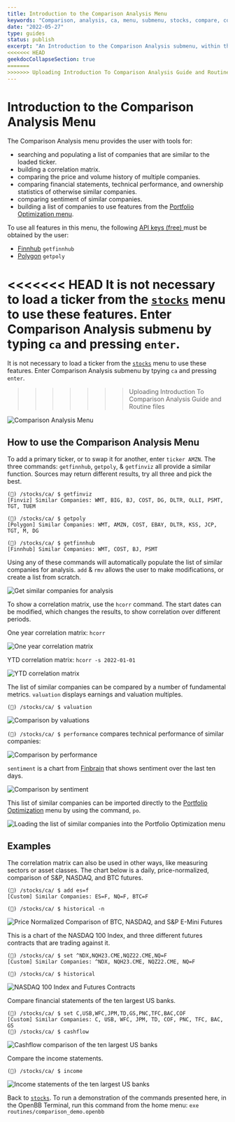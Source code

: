 ```yaml
---
title: Introduction to the Comparison Analysis Menu
keywords: "Comparison, analysis, ca, menu, submenu, stocks, compare, correlation, similar, historical, hcorr, volume, income, balance, cashflow, sentiment, scorr, overview, valuation, financial, ownership, performance, technical, tsne, getpoly, getfunnhub, getfinviz, set, add, rmv, Polygon, Finnhub, Finviz, Yahoo, yFinance, FinBrain, market, watch "
date: "2022-05-27"
type: guides
status: publish
excerpt: "An Introduction to the Comparison Analysis submenu, within the Stocks Menu; a brief overview of the features."
<<<<<<< HEAD
geekdocCollapseSection: true
=======
>>>>>>> Uploading Introduction To Comparison Analysis Guide and Routine files
---
```

<h1>Introduction to the Comparison Analysis Menu</h1>

The Comparison Analysis menu provides the user with tools for:
  - searching and populating a list of companies that are similar to the loaded ticker.
  - building a correlation matrix.
  - comparing the price and volume history of multiple companies.
  - comparing financial statements, technical performance, and ownership statistics of otherwise similar companies.
  - comparing sentiment of similar companies.
  - building a list of companies to use features from the <a href="https://openbb-finance.github.io/OpenBBTerminal/terminal/portfolio/po/" target="_blank"> Portfolio Optimization menu</a>.

To use all features in this menu, the following <a href="https://openbb-finance.github.io/OpenBBTerminal/terminal/#accessing-other-sources-of-data-via-api-keys" target="_blank">API keys (free) </a> must be obtained by the user:

  - <a href="https://finnhub.io/" target="_blank">Finnhub</a> `getfinnhub`
  - <a href="https://polygon.io/" target="_blank">Polygon</a> `getpoly`

<<<<<<< HEAD
It is not necessary to load a ticker from the <a href="https://openbb-finance.github.io/OpenBBTerminal/terminal/stocks/" target="_blank">`stocks`</a> menu to use these features. Enter Comparison Analysis submenu by typing `ca` and pressing `enter`.
=======
It is not necessary to load a ticker from the <a href="https://openbb-finance.github.io/OpenBBTerminal/terminal/stocks/" target="_blank">`stocks`</a> menu to use these features. Enter Comparison Analysis submenu by tpying `ca` and pressing `enter`.
>>>>>>> Uploading Introduction To Comparison Analysis Guide and Routine files

![Comparison Analysis Menu](comparison_analysis1.png)

<h2>How to use the Comparison Analysis Menu</h2>

To add a primary ticker, or to swap it for another, enter `ticker AMZN`. The three commands: `getfinnhub`, `getpoly`, & `getfinviz` all provide a similar function. Sources may return different results, try all three and pick the best.

````
(🦋) /stocks/ca/ $ getfinviz
[Finviz] Similar Companies: WMT, BIG, BJ, COST, DG, DLTR, OLLI, PSMT, TGT, TUEM 

(🦋) /stocks/ca/ $ getpoly
[Polygon] Similar Companies: WMT, AMZN, COST, EBAY, DLTR, KSS, JCP, TGT, M, DG

(🦋) /stocks/ca/ $ getfinnhub
[Finnhub] Similar Companies: WMT, COST, BJ, PSMT
````
Using any of these commands will automatically populate the list of similar companies for analysis. `add` & `rmv` allows the user to make modifications, or create a list from scratch.

![Get similar companies for analysis](comparison_analysis2.png)

To show a correlation matrix, use the `hcorr` command. The start dates can be modified, which changes the results, to show correlation over different periods.

One year correlation matrix:
`hcorr`

![One year correlation matrix](hcorr1.png)<br>

YTD correlation matrix:
`hcorr -s 2022-01-01`

![YTD correlation matrix](hcorr2.png)<br>

The list of similar companies can be compared by a number of fundamental metrics. `valuation` displays earnings and valuation multiples.

`(🦋) /stocks/ca/ $ valuation`

![Comparison by valuations](valuation.png)<br>

`(🦋) /stocks/ca/ $ performance` compares technical performance of similar companies:

![Comparison by performance](performance.png)<br>

`sentiment` is a chart from  <a href="https://finbrain.tech" target="_blank">Finbrain</a> that shows sentiment over the last ten days.

![Comparison by sentiment](sentiment.png)<br>

This list of similar companies can be imported directly to the <a href="https://openbb-finance.github.io/OpenBBTerminal/terminal/portfolio/po/" target="_blank">Portfolio Optimization</a> menu by using the command, `po`.

![Loading the list of similar companies into the Portfolio Optimization menu](po_menu.png)<br>

<h2>Examples</h2>

The correlation matrix can also be used in other ways, like measuring sectors or asset classes. The chart below is a daily, price-normalized, comparison of S&P, NASDAQ, and BTC futures.

````
(🦋) /stocks/ca/ $ add es=f
[Custom] Similar Companies: ES=F, NQ=F, BTC=F 

(🦋) /stocks/ca/ $ historical -n
````
![Price Normalized Comparison of BTC, NASDAQ, and S&P E-Mini Futures](ca_example1.png)<br>

This is a chart of the NASDAQ 100 Index, and three different futures contracts that are trading against it.

````
(🦋) /stocks/ca/ $ set ^NDX,NQH23.CME,NQZ22.CME,NQ=F
[Custom] Similar Companies: ^NDX, NQH23.CME, NQZ22.CME, NQ=F 

(🦋) /stocks/ca/ $ historical
````
![NASDAQ 100 Index and Futures Contracts](ca_example2.png)<br>

Compare financial statements of the ten largest US banks.

````
(🦋) /stocks/ca/ $ set C,USB,WFC,JPM,TD,GS,PNC,TFC,BAC,COF
[Custom] Similar Companies: C, USB, WFC, JPM, TD, COF, PNC, TFC, BAC, GS 
(🦋) /stocks/ca/ $ cashflow
````
![Cashflow comparison of the ten largest US banks](ca_example3.png)<br>

Compare the income statements.

````
(🦋) /stocks/ca/ $ income
````
![Income statements of the ten largest US banks](ca_example4.png)<br>

Back to <a href="https://openbb-finance.github.io/OpenBBTerminal/terminal/stocks/" target="_blank"> `stocks`</a>. To run a demonstration of the commands presented here, in the OpenBB Terminal, run this command from the home menu: `exe routines/comparison_demo.openbb`

